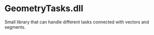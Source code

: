 # GeometryTasks.dll
Small library that can handle different tasks connected with vectors and segments.
